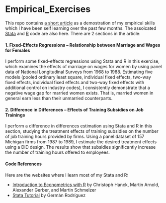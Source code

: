 # Empirical_Exercises


This repo contains [a short article](https://github.com/hazelchui/Empirical_Exercises/blob/main/Two-Small-Empirical-Exercises.pdf) as a demostration of my empirical skills which I have been self learning over the past few months. The assoicated [Stata](https://github.com/hazelchui/Empirical_Exercises/blob/main/Stata%20Code.do) and [R](https://github.com/hazelchui/Empirical_Exercises/blob/main/R%20Code.R) code are also here. There are 2 sections in the article: 

#### 1. Fixed-Effects Regressions – Relationship between Marriage and Wages for Females

I perform some fixed-effects regressions using Stata and R in this exercise, which examines the effects of marriage on wages for women by using panel data of National Longitudinal Surveys from 1968 to 1988. Estimating five models (pooled ordinary least square, individual fixed effects, two-way fixed effects, individual fixed effects and two-way fixed effects with additional control on industry codes), I consistently demonstrate that a negative wage gap for married women exists. That is, married women in general earn less than their unmarried counterparts.  

#### 2. Difference in Differences – Effects of Training Subsidies on Job Trainings

I perform a difference in differences estimation using Stata and R in this section, studying the treatment effects of training subsidies on the number of job training hours provided by firms. Using a panel dataset of 157 Michigan firms from 1987 to 1989, I estimate the desired treatment effects using a DiD design. The results show that subsidies significantly increase the number of training hours offered to employees.


#### Code References

Here are the websites where I learn most of my Stata and R:

- [Introduction to Econometrics with R](https://www.econometrics-with-r.org/) by Christoph Hanck, Martin Arnold, Alexander Gerber, and Martin Schmelzer
- [Stata Tutorial](https://data.princeton.edu/stata) by Germán Rodríguez



